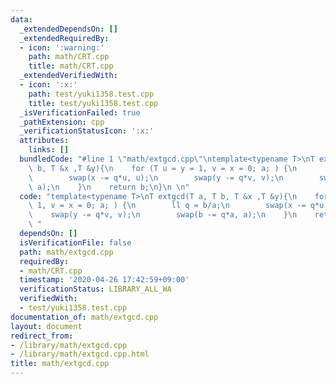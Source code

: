 ```yaml
---
data:
  _extendedDependsOn: []
  _extendedRequiredBy:
  - icon: ':warning:'
    path: math/CRT.cpp
    title: math/CRT.cpp
  _extendedVerifiedWith:
  - icon: ':x:'
    path: test/yuki1358.test.cpp
    title: test/yuki1358.test.cpp
  _isVerificationFailed: true
  _pathExtension: cpp
  _verificationStatusIcon: ':x:'
  attributes:
    links: []
  bundledCode: "#line 1 \"math/extgcd.cpp\"\ntemplate<typename T>\nT extgcd(T a, T\
    \ b, T &x ,T &y){\n    for (T u = y = 1, v = x = 0; a; ) {\n        ll q = b/a;\n\
    \        swap(x -= q*u, u);\n        swap(y -= q*v, v);\n        swap(b -= q*a,\
    \ a);\n    }\n    return b;\n}\n \n"
  code: "template<typename T>\nT extgcd(T a, T b, T &x ,T &y){\n    for (T u = y =\
    \ 1, v = x = 0; a; ) {\n        ll q = b/a;\n        swap(x -= q*u, u);\n    \
    \    swap(y -= q*v, v);\n        swap(b -= q*a, a);\n    }\n    return b;\n}\n\
    \ "
  dependsOn: []
  isVerificationFile: false
  path: math/extgcd.cpp
  requiredBy:
  - math/CRT.cpp
  timestamp: '2020-04-26 17:42:59+09:00'
  verificationStatus: LIBRARY_ALL_WA
  verifiedWith:
  - test/yuki1358.test.cpp
documentation_of: math/extgcd.cpp
layout: document
redirect_from:
- /library/math/extgcd.cpp
- /library/math/extgcd.cpp.html
title: math/extgcd.cpp
---
```

